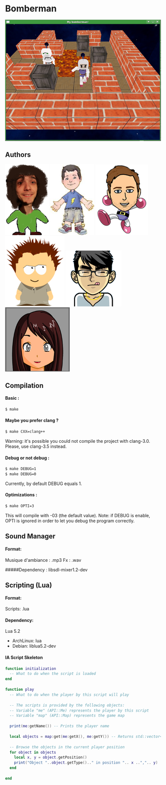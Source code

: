 # Bomberman

![Alt text](./images/screenshot.png "")

## Authors

![Alt text](./avatars/delemo_b.png "delemo_b")
![Alt text](./avatars/sauval_d.jpeg "sauval_d")
![Alt text](./avatars/svirch_n.png "svirch_n")
![Alt text](./avatars/defrei_r.png "defrei_r")
![Alt text](./avatars/parejo_p.png "parejo_p")
![Alt text](./avatars/lefebv_z.png "lefebv_z")

## Compilation

#### Basic :
~~~bash
$ make 
~~~

#### Maybe you prefer clang ?
~~~bash
$ make CXX=clang++
~~~
Warning: it's possible you could not compile the project with clang-3.0. Please, use clang-3.5 instead.

#### Debug or not debug :
~~~bash
$ make DEBUG=1
$ make DEBUG=0
~~~
Currently, by default DEBUG equals 1.

#### Optimizations :
~~~bash
$ make OPTI=3
~~~
This will compile with -03 (the default value).
Note: if DEBUG is enable, OPTI is ignored in order to let you debug the program correctly.

## Sound Manager

#### Format:
Musique d'ambiance : .mp3
Fx : .wav

#####Dependency :
libsdl-mixer1.2-dev

## Scripting (Lua)

#### Format:
Scripts: .lua

#### Dependency:
Lua 5.2
* ArchLinux: lua
* Debian: liblua5.2-dev

#### IA Script Skeleton
~~~lua
function initialization
  -- What to do when the script is loaded
end

function play
  -- What to do when the player by this script will play
  
  -- The scripts is provided by the following objects:
  -- Variable "me" (API::Me) represents the player by this script
  -- Variable "map" (API::Map) represents the game map
  
  print(me:getName()) -- Prints the player name
  
  local objects = map:get(me:getX(), me:getY()) -- Returns std::vector<API::GameObject>
  
  -- Browse the objects in the current player position
  for object in objects
    local x, y = object.getPosition()
    print("Object "..object.getType().." in position ".. x ..",".. y)
  end
  
end
~~~


